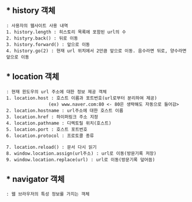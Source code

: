  ## * history 객체
    : 사용자의 웹사이트 사용 내역
    1. history.length : 히스토리 목록에 포함된 url의 수
    2. histyry.back() : 뒤로 이동
    3. history.forward() : 앞으로 이동
    4. history.go(2) : 현재 url 위치에서 2만큼 앞으로 이동. 음수라면 뒤로, 양수라면 앞으로 이동

## * location 객체
    : 현재 윈도우의 url 주소에 대한 정보 제공 객체
    1. location.host : 호스트 이름과 포트번호(url로부터 분리하여 제공)
                    (ex) www.naver.com:80 <- 80은 생략해도 자동으로 들어감>
    2. location.hostname : url주소에 대한 호스트 이름
    3. location.href : 하이퍼링크 주소 지정
    4. location.pathname : 디렉토릴 위치(호스트)
    5. location.port : 호스트 포트번호
    6. location.protocol : 프로토콜 종류
    
    7. location.reload() : 문서 다시 읽기 
    8. window.location.assign(url주소) : url로 이동(방문기록 저장)
    9. window.location.replace(url) : url로 이동(방문기록 덮어씀)

## * navigator 객체
    : 웹 브라우저의 특성 정보를 가지는 객체